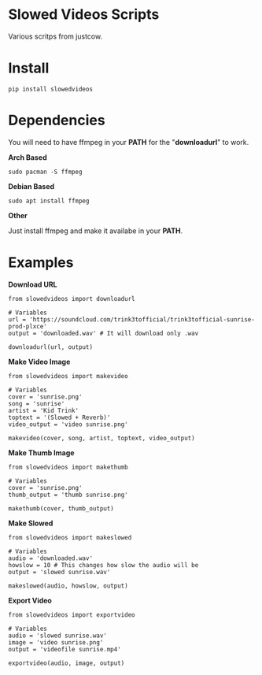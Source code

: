 # Slowed Videos Scripts

Various scritps from justcow.


# Install
```
pip install slowedvideos
```


# Dependencies

You will need to have ffmpeg in your **PATH** for the "**downloadurl**" to work.


**Arch Based**
```
sudo pacman -S ffmpeg
```
  
  
**Debian Based**
```
sudo apt install ffmpeg
```
  
  
**Other**

Just install ffmpeg and make it availabe in your **PATH**.


# Examples


**Download URL**
```
from slowedvideos import downloadurl

# Variables
url = 'https://soundcloud.com/trink3tofficial/trink3tofficial-sunrise-prod-plxce'
output = 'downloaded.wav' # It will download only .wav 

downloadurl(url, output)
```


**Make Video Image**
```
from slowedvideos import makevideo

# Variables
cover = 'sunrise.png'
song = 'sunrise'
artist = 'Kid Trink'
toptext = '(Slowed + Reverb)'
video_output = 'video sunrise.png'

makevideo(cover, song, artist, toptext, video_output)
```


**Make Thumb Image**
```
from slowedvideos import makethumb

# Variables
cover = 'sunrise.png'
thumb_output = 'thumb sunrise.png'

makethumb(cover, thumb_output)
```


**Make Slowed**
```
from slowedvideos import makeslowed

# Variables
audio = 'downloaded.wav'
howslow = 10 # This changes how slow the audio will be
output = 'slowed sunrise.wav'

makeslowed(audio, howslow, output)
```


**Export Video**
```
from slowedvideos import exportvideo

# Variables
audio = 'slowed sunrise.wav'
image = 'video sunrise.png'
output = 'videofile sunrise.mp4'

exportvideo(audio, image, output)
```
